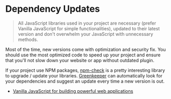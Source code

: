 # Dependency Updates

> All JavaScript libraries used in your project are necessary (prefer Vanilla JavaScript for simple functionalities), updated to their latest version and don't overwhelm your JavaScript with unnecessary methods.

Most of the time, new versions come with optimization and security fix. You should use the most optimized code to speed up your project and ensure that you'll not slow down your website or app without outdated plugin.

If your project use NPM packages, [npm-check](https://www.npmjs.com/package/npm-check) is a pretty interesting library to upgrade / update your libraries. [Greenkeeper](https://greenkeeper.io/) can automatically look for your dependencies and suggest an update every time a new version is out.


- [Vanilla JavaScript for building powerful web applications](https://plainjs.com/)